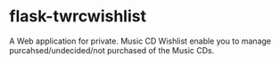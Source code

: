 # flask-twrcwishlist
A Web application for private. Music CD Wishlist enable you to manage purcahsed/undecided/not purchased of the Music CDs.
